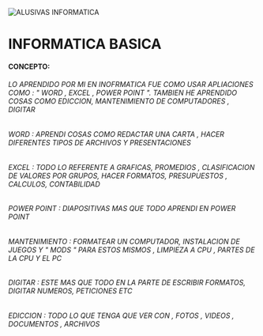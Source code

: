 ![ALUSIVAS INFORMATICA](http://4.bp.blogspot.com/-v_UI4AaeKA8/Vldp0YrzpcI/AAAAAAAAALw/5NUu5Nfb8_E/s1600/vina-del-mar-tecnico-universitario-en-informatica.w700.jpg)
# INFORMATICA BASICA
#### CONCEPTO:
###### LO APRENDIDO POR MI EN INOFRMATICA FUE COMO USAR APLIACIONES COMO : " WORD , EXCEL , POWER POINT  ". TAMBIEN HE APRENDIDO COSAS COMO EDICCION, MANTENIMIENTO DE COMPUTADORES , DIGITAR
###### WORD : APRENDI COSAS COMO REDACTAR UNA CARTA , HACER DIFERENTES TIPOS DE ARCHIVOS Y PRESENTACIONES 
###### EXCEL : TODO LO REFERENTE A GRAFICAS, PROMEDIOS , CLASIFICACION DE VALORES POR GRUPOS, HACER FORMATOS, PRESUPUESTOS , CALCULOS, CONTABILIDAD
###### POWER POINT : DIAPOSITIVAS MAS QUE TODO APRENDI EN POWER POINT 
###### MANTENIMIENTO : FORMATEAR UN COMPUTADOR, INSTALACION DE JUEGOS Y " MODS " PARA ESTOS MISMOS , LIMPIEZA A CPU , PARTES DE LA CPU Y EL PC
###### DIGITAR : ESTE MAS QUE TODO EN LA PARTE DE ESCRIBIR FORMATOS, DIGITAR NUMEROS, PETICIONES ETC 
###### EDICCION : TODO LO QUE TENGA QUE VER CON , FOTOS , VIDEOS , DOCUMENTOS , ARCHIVOS
